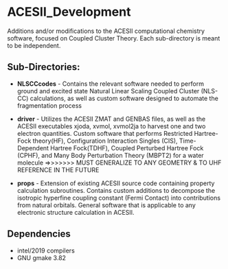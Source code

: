 # ACESII_Development
Additions and/or modifications to the ACESII computational chemistry software, focused on Coupled Cluster Theory. Each sub-directory is
meant to be independent.



## Sub-Directories:

* **NLSCCcodes** - Contains the relevant software needed to perform ground and excited state Natural Linear Scaling Coupled Cluster 
                   (NLS-CC) calculations, as well as custom software designed to automate the fragmentation process
               
* **driver** - Utilizes the ACESII ZMAT and GENBAS files, as well as the ACESII executables xjoda, xvmol, xvmol2ja to harvest one and two 
               electron quantities. Custom software that performs Restricted Hartree-Fock theory(HF), Configuration Interaction Singles (CIS), 
               Time-Dependent Hartree Fock(TDHF), Coupled Perturbed Hartree Fock (CPHF), and Many Body Perturbation Theory (MBPT2) for a water molecule 
               =>>>>>>> MUST GENERALIZE TO ANY GEOMETRY & TO UHF REFERENCE IN THE FUTURE
               
* **props** - Extension of existing ACESII source code containing property calculation subroutines. Contains custom additions to 
              decompose the isotropic hyperfine coupling constant (Fermi Contact) into contributions from natural orbitals. 
              General software that is applicable to any electronic structure calculation in ACESII.
              
              
              
## Dependencies

  * intel/2019 compilers
  * GNU gmake 3.82
